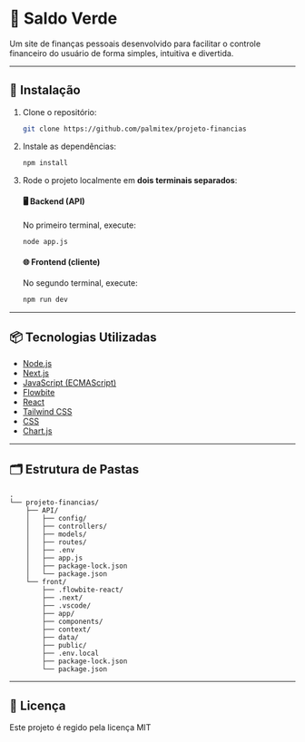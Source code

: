 # 💸 Saldo Verde

Um site de finanças pessoais desenvolvido para facilitar o controle financeiro do usuário de forma simples, intuitiva e divertida.

---

## 🚀 Instalação

1. Clone o repositório:
    ```bash
    git clone https://github.com/palmitex/projeto-financias
    ```

2. Instale as dependências:
    ```bash
    npm install
    ```

3. Rode o projeto localmente em **dois terminais separados**:

    #### 🖥️ Backend (API)
    No primeiro terminal, execute:
    ```bash
    node app.js
    ```

    #### 🌐 Frontend (cliente)
    No segundo terminal, execute:
    ```bash
    npm run dev
    ```
---

## 📦 Tecnologias Utilizadas

- [Node.js](https://nodejs.org/pt-br/)
- [Next.js](https://nextjs.org/)
- [JavaScript (ECMAScript)](https://tc39.es/ecma262/)
- [Flowbite](https://flowbite.com/)
- [React](https://reactjs.org/)
- [Tailwind CSS](https://tailwindcss.com/)
- [CSS](https://developer.mozilla.org/pt-BR/docs/Web/CSS)
- [Chart.js](https://www.chartjs.org/)
---

## 🗂 Estrutura de Pastas

```
.
└── projeto-financias/
    ├── API/
    │   ├── config/
    │   ├── controllers/
    │   ├── models/
    │   ├── routes/
    │   ├── .env
    │   ├── app.js
    │   ├── package-lock.json
    │   └── package.json
    └── front/
        ├── .flowbite-react/
        ├── .next/
        ├── .vscode/
        ├── app/
        ├── components/
        ├── context/
        ├── data/
        ├── public/
        ├── .env.local
        ├── package-lock.json
        └── package.json
```

---

## 📃 Licença

Este projeto é regido pela licença MIT
